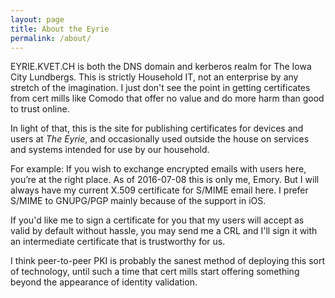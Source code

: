 ```yaml
---
layout: page
title: About the Eyrie
permalink: /about/
---
```


EYRIE.KVET.CH is both the DNS domain and kerberos realm for The Iowa City Lundbergs. This is strictly Household IT, not an enterprise by any stretch of the imagination. I just don't see the point in getting certificates from cert mills like Comodo that offer no value and do more harm than good to trust online.

In light of that, this is the site for publishing certificates for devices and users at *The Eyrie*, and occasionally used outside the house on services and systems intended for use by our household. 

For example: If you wish to exchange encrypted emails with users here, you’re at the right place. As of 2016-07-08 this is only me, Emory. But I will always have my current X.509 certificate for S/MIME email here. I prefer S/MIME to GNUPG/PGP mainly because of the support in iOS. 

If you'd like me to sign a certificate for you that my users will accept as valid by default without hassle, you may send me a CRL and I'll sign it with an intermediate certificate that is trustworthy for us.

I think peer-to-peer PKI is probably the sanest method of deploying this sort of technology, until such a time that cert mills start offering something beyond the appearance of identity validation.

